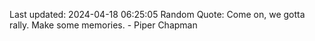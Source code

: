 Last updated: 2024-04-18 06:25:05
Random Quote: Come on, we gotta rally. Make some memories. - Piper Chapman